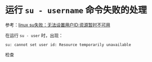 # 运行 `su - username` 命令失败的处理


参考：[linux su失败：无法设置用户ID:资源暂时不可用](https://www.cnblogs.com/xyz0601/p/10155892.html)



在运行 `su - user` 时，出现：

`su: cannot set user id: Resource temporarily unavailable`


检查
